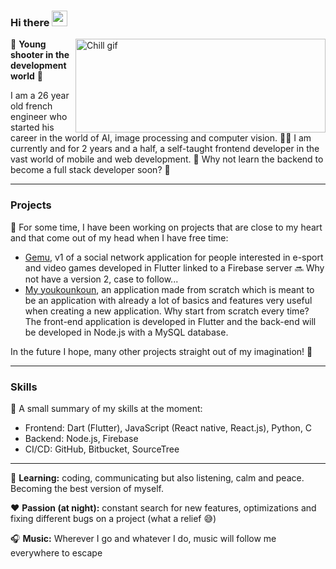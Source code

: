 ### Hi there <img src="https://media.giphy.com/media/hvRJCLFzcasrR4ia7z/giphy.gif" width="25px">

<img 
    src="https://gifdb.com/images/file/lofi-rooftop-study-night-chill-lqcvkej9ymld5zbv.gif"
    alt="Chill gif"
    align="right"
    height="150px"
    width="400px" />

🌱 **Young shooter in the development world** 🌱

I am a 26 year old french engineer who started his career in the world of AI, image processing and computer vision. 👨‍🎓
I am currently and for 2 years and a half, a self-taught frontend developer in the vast world of mobile and web development. 📱
Why not learn the backend to become a full stack developer soon? 🧠

---

### Projects

🔭 For some time, I have been working on projects that are close to my heart and that come out of my head when I have free time:
- [Gemu](https://github.com/Gemu-Inc/Gemu_ui), v1 of a social network application for people interested in e-sport and video games developed in Flutter linked to a Firebase server 🔜 Why not have a version 2, case to follow...
- [My youkounkoun](https://github.com/JurojinKun/my_youkounkoun_front), an application made from scratch which is meant to be an application with already a lot of basics and features very useful when creating a new application. Why start from scratch every time? The front-end application is developed in Flutter and the back-end will be developed in Node.js with a MySQL database.

In the future I hope, many other projects straight out of my imagination! 🤔

---

### Skills

💭 A small summary of my skills at the moment:
- Frontend: Dart (Flutter), JavaScript (React native, React.js), Python, C
- Backend: Node.js, Firebase
- CI/CD: GitHub, Bitbucket, SourceTree

---

💼 **Learning:** coding, communicating but also listening, calm and peace. Becoming the best version of myself.

❤️ **Passion (at night):** constant search for new features, optimizations and fixing different bugs on a project (what a relief 😅)

🎧 **Music:** Wherever I go and whatever I do, music will follow me everywhere to escape
